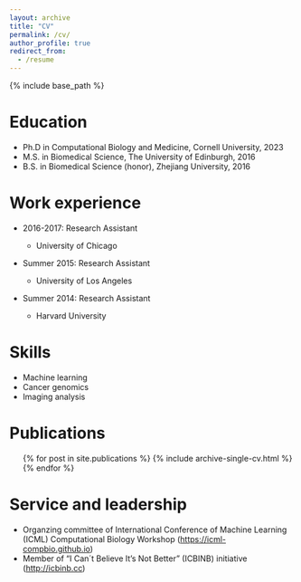 ```yaml
---
layout: archive
title: "CV"
permalink: /cv/
author_profile: true
redirect_from:
  - /resume
---
```


{% include base_path %}

Education
======
* Ph.D in Computational Biology and Medicine, Cornell University, 2023
* M.S. in Biomedical Science, The University of Edinburgh, 2016 
* B.S. in Biomedical Science (honor), Zhejiang University, 2016


Work experience
======
* 2016-2017: Research Assistant
  * University of Chicago

* Summer 2015: Research Assistant
  * University of Los Angeles

* Summer 2014: Research Assistant
  * Harvard University
  
Skills
======
* Machine learning 
* Cancer genomics
* Imaging analysis

Publications
======
  <ul>{% for post in site.publications %}
    {% include archive-single-cv.html %}
  {% endfor %}</ul>
  

  
Service and leadership
======
* Organzing committee of International Conference of Machine Learning (ICML) Computational Biology Workshop (https://icml-compbio.github.io) 
* Member of “I Can´t Believe It’s Not Better” (ICBINB) initiative (http://icbinb.cc)
